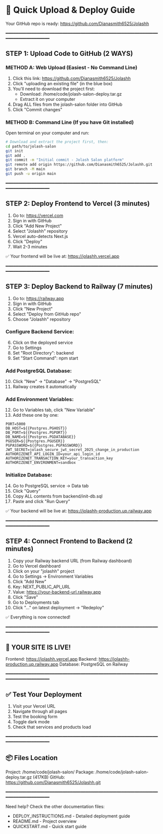 # 🚀 Quick Upload & Deploy Guide

Your GitHub repo is ready: https://github.com/Dianasmith6525/Jolashh

━━━━━━━━━━━━━━━━━━━━━━━━━━━━━━━━━━━━━━━━━━━━━━━━━━━━━━━━━━━━━━━━━━━━━━━━━━━━

## STEP 1: Upload Code to GitHub (2 WAYS)

### METHOD A: Web Upload (Easiest - No Command Line)

1. Click this link: https://github.com/Dianasmith6525/Jolashh
2. Click "uploading an existing file" (in the blue box)
3. You'll need to download the project first:
   - Download: /home/code/jolash-salon-deploy.tar.gz
   - Extract it on your computer
4. Drag ALL files from the jolash-salon folder into GitHub
5. Click "Commit changes"

### METHOD B: Command Line (If you have Git installed)

Open terminal on your computer and run:

```bash
# Download and extract the project first, then:
cd path/to/jolash-salon
git init
git add .
git commit -m "Initial commit - Jolash Salon platform"
git remote add origin https://github.com/Dianasmith6525/Jolashh.git
git branch -M main
git push -u origin main
```

━━━━━━━━━━━━━━━━━━━━━━━━━━━━━━━━━━━━━━━━━━━━━━━━━━━━━━━━━━━━━━━━━━━━━━━━━━━━

## STEP 2: Deploy Frontend to Vercel (3 minutes)

1. Go to: https://vercel.com
2. Sign in with GitHub
3. Click "Add New Project"
4. Select "Jolashh" repository
5. Vercel auto-detects Next.js
6. Click "Deploy"
7. Wait 2-3 minutes

✅ Your frontend will be live at: https://jolashh.vercel.app

━━━━━━━━━━━━━━━━━━━━━━━━━━━━━━━━━━━━━━━━━━━━━━━━━━━━━━━━━━━━━━━━━━━━━━━━━━━━

## STEP 3: Deploy Backend to Railway (7 minutes)

1. Go to: https://railway.app
2. Sign in with GitHub
3. Click "New Project"
4. Select "Deploy from GitHub repo"
5. Choose "Jolashh" repository

### Configure Backend Service:
6. Click on the deployed service
7. Go to Settings
8. Set "Root Directory": backend
9. Set "Start Command": npm start

### Add PostgreSQL Database:
10. Click "New" → "Database" → "PostgreSQL"
11. Railway creates it automatically

### Add Environment Variables:
12. Go to Variables tab, click "New Variable"
13. Add these one by one:

```
PORT=5000
DB_HOST=${{Postgres.PGHOST}}
DB_PORT=${{Postgres.PGPORT}}
DB_NAME=${{Postgres.PGDATABASE}}
PGUSER=${{Postgres.PGUSER}}
PGPASSWORD=${{Postgres.PGPASSWORD}}
JWT_SECRET=jolash_secure_jwt_secret_2025_change_in_production
AUTHORIZENET_API_LOGIN_ID=your_api_login_id
AUTHORIZENET_TRANSACTION_KEY=your_transaction_key
AUTHORIZENET_ENVIRONMENT=sandbox
```

### Initialize Database:
14. Go to PostgreSQL service → Data tab
15. Click "Query"
16. Copy ALL contents from backend/init-db.sql
17. Paste and click "Run Query"

✅ Your backend will be live at: https://jolashh-production.up.railway.app

━━━━━━━━━━━━━━━━━━━━━━━━━━━━━━━━━━━━━━━━━━━━━━━━━━━━━━━━━━━━━━━━━━━━━━━━━━━━

## STEP 4: Connect Frontend to Backend (2 minutes)

1. Copy your Railway backend URL (from Railway dashboard)
2. Go to Vercel dashboard
3. Click on your "jolashh" project
4. Go to Settings → Environment Variables
5. Click "Add New"
6. Key: NEXT_PUBLIC_API_URL
7. Value: https://your-backend-url.railway.app
8. Click "Save"
9. Go to Deployments tab
10. Click "..." on latest deployment → "Redeploy"

✅ Everything is now connected!

━━━━━━━━━━━━━━━━━━━━━━━━━━━━━━━━━━━━━━━━━━━━━━━━━━━━━━━━━━━━━━━━━━━━━━━━━━━━

## 🎉 YOUR SITE IS LIVE!

Frontend: https://jolashh.vercel.app
Backend: https://jolashh-production.up.railway.app
Database: PostgreSQL on Railway

━━━━━━━━━━━━━━━━━━━━━━━━━━━━━━━━━━━━━━━━━━━━━━━━━━━━━━━━━━━━━━━━━━━━━━━━━━━━

## ✅ Test Your Deployment

1. Visit your Vercel URL
2. Navigate through all pages
3. Test the booking form
4. Toggle dark mode
5. Check that services and products load

━━━━━━━━━━━━━━━━━━━━━━━━━━━━━━━━━━━━━━━━━━━━━━━━━━━━━━━━━━━━━━━━━━━━━━━━━━━━

## 📦 Files Location

Project: /home/code/jolash-salon/
Package: /home/code/jolash-salon-deploy.tar.gz (417KB)
GitHub: https://github.com/Dianasmith6525/Jolashh.git

━━━━━━━━━━━━━━━━━━━━━━━━━━━━━━━━━━━━━━━━━━━━━━━━━━━━━━━━━━━━━━━━━━━━━━━━━━━━

Need help? Check the other documentation files:
- DEPLOY_INSTRUCTIONS.md - Detailed deployment guide
- README.md - Project overview
- QUICKSTART.md - Quick start guide

